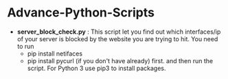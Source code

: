 # Advance-Python-Scripts

* **server_block_check.py** : This script let you find out which interfaces/ip of your server is blocked by the website you are trying to hit.
You need to run
    * pip install netifaces
    * pip install pycurl
(if you don't have already)
first. and then run the script. For Python 3 use pip3 to install packages.